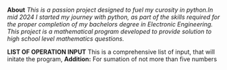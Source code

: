 **About**
*This is a passion project designed to fuel my curosity in python.In mid 2024 I started my journey with python, as part of the skills required for the proper completion of my bachelors degree in Electronic Engineering. This project is a mathematical program developed to provide solution to high school level mathematics questions.*

**LIST OF OPERATION INPUT**
This is a comprehensive list of input, that will initate the program,
**Addition:** For sumation of not more than five numbers
